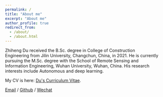 ```yaml
---
permalink: /
title: "About me"
excerpt: "About me"
author_profile: true
redirect_from: 
  - /about/
  - /about.html
---
```


Zhiheng Du received the B.Sc. degree in College of Construction Engineering from Jilin University, Changchun, China, in 2021. He is currently pursuing the M.Sc. degree with the School of Remote Sensing and Information Engineering, Wuhan University, Wuhan, China. His research interests include Autonomous and deep learning.

My CV is here: [Du's Curriculum Vitae](../assets/Curriculum_Vitae.pdf).

[Email](mailto:zhihengdu@whu.edu.cn) / [Github](https://github.com/hengdora) / [Wechat](../images/wechat.jpg)
